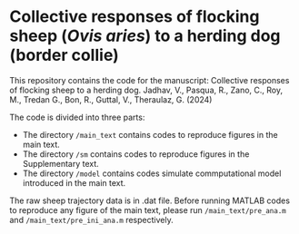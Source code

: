 # Collective responses of flocking sheep (*Ovis aries*) to a herding dog (border collie)

This repository contains the code for the manuscript:
Collective responses of flocking sheep to a herding dog. Jadhav, V., Pasqua, R., Zano, C., Roy, M., Tredan G., Bon, R., Guttal, V., Theraulaz, G. (2024)

The code is divided into three parts:
- The directory `/main_text` contains codes to reproduce figures in the main text.
- The directory `/sm` contains codes to reproduce figures in the Supplementary text.
- The directory `/model` contains codes simulate commputational model introduced in the main text.

The raw sheep trajectory data is in .dat file. Before running MATLAB codes to reproduce any figure of the main text, please run `/main_text/pre_ana.m` and `/main_text/pre_ini_ana.m` respectively. 


